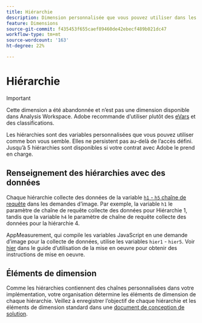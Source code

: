 ```yaml
---
title: Hiérarchie
description: Dimension personnalisée que vous pouvez utiliser dans les rapports.
feature: Dimensions
source-git-commit: f435453f655caef89460de42ebecf489b021dc47
workflow-type: tm+mt
source-wordcount: '163'
ht-degree: 22%

---
```


# Hiérarchie

>[!IMPORTANT]
>
>Cette dimension a été abandonnée et n’est pas une dimension disponible dans Analysis Workspace. Adobe recommande d’utiliser plutôt des [eVars](evar.md) et des classifications.

Les hiérarchies sont des variables personnalisées que vous pouvez utiliser comme bon vous semble. Elles ne persistent pas au-delà de l’accès défini. Jusqu’à 5 hiérarchies sont disponibles si votre contrat avec Adobe le prend en charge.

## Renseignement des hiérarchies avec des données

Chaque hiérarchie collecte des données de la variable [`h1` - `h5` chaîne de requête](/help/implement/validate/query-parameters.md) dans les demandes d’image. Par exemple, la variable `h1` le paramètre de chaîne de requête collecte des données pour Hiérarchie 1, tandis que la variable `h4` le paramètre de chaîne de requête collecte des données pour la hiérarchie 4.

AppMeasurement, qui compile les variables JavaScript en une demande d’image pour la collecte de données, utilise les variables `hier1` - `hier5`. Voir [hier](/help/implement/vars/page-vars/hier.md) dans le guide d’utilisation de la mise en oeuvre pour obtenir des instructions de mise en oeuvre.

## Éléments de dimension

Comme les hiérarchies contiennent des chaînes personnalisées dans votre implémentation, votre organisation détermine les éléments de dimension de chaque hiérarchie. Veillez à enregistrer l’objectif de chaque hiérarchie et les éléments de dimension standard dans une [document de conception de solution](/help/implement/prepare/solution-design.md).
